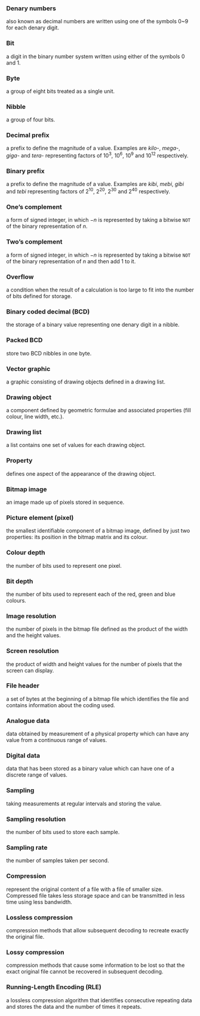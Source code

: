 ### Denary numbers
also known as decimal numbers are written using one of the symbols 0~9 for 
each denary digit.

### Bit
a digit in the binary number system written using either of the symbols 0 and 1.

### Byte
a group of eight bits treated as a single unit.

### Nibble
a group of four bits.

### Decimal prefix
a prefix to define the magnitude of a value. Examples are *kilo-*, *mega-*, 
*giga-* and *tera-* representing factors of $10^3$, $10^6$, $10^9$ and 
$10^{12}$ respectively.

### Binary prefix
a prefix to define the magnitude of a value. Examples are *kibi*, *mebi*, 
*gibi* and *tebi* representing factors of $2^{10}$, $2^{20}$, $2^{30}$ and 
$2^{40}$ respectively.

### One’s complement
a form of signed integer, in which $-n$ is represented by taking a bitwise 
`NOT` of the binary representation of $n$. 

### Two’s complement
a form of signed integer, in which $-n$ is represented by taking a bitwise 
`NOT` of the binary representation of $n$ and then add $1$ to it.

### Overflow
a condition when the result of a calculation is too large to fit into the 
number of bits defined for storage.

### Binary coded decimal (BCD)
the storage of a binary value representing one denary digit in a nibble.

### Packed BCD
store two BCD nibbles in one byte.

### Vector graphic
a graphic consisting of drawing objects defined in a drawing list.

### Drawing object
a component defined by geometric formulae and associated properties (fill 
colour, line width, etc.).

### Drawing list
a list contains one set of values for each drawing object.

### Property
defines one aspect of the appearance of the drawing object.

### Bitmap image
an image made up of pixels stored in sequence.

### Picture element (pixel)
the smallest identifiable component of a bitmap image, defined by just two 
properties: its position in the bitmap matrix and its colour.

### Colour depth
the number of bits used to represent one pixel.

### Bit depth
the number of bits used to represent each of the red, green and blue colours.

### Image resolution
the number of pixels in the bitmap file defined as the product of the width and 
the height values.

### Screen resolution
the product of width and height values for the number of pixels that the screen 
can display.

### File header
a set of bytes at the beginning of a bitmap file which identifies the file and 
contains information about the coding used.

### Analogue data
data obtained by measurement of a physical property which can have any value 
from a continuous range of values.

### Digital data
data that has been stored as a binary value which can have one of a discrete 
range of values.

### Sampling
taking measurements at regular intervals and storing the value.

### Sampling resolution
the number of bits used to store each sample.

### Sampling rate
the number of samples taken per second.

### Compression
represent the original content of a file with a file of smaller size.  
Compressed file takes less storage space and can be transmitted in less time 
using less bandwidth.

### Lossless compression
compression methods that allow subsequent decoding to recreate exactly the 
original file.

### Lossy compression
compression methods that cause some information to be lost so that the exact 
original file cannot be recovered in subsequent decoding.

### Running-Length Encoding (RLE)
a lossless compression algorithm that identifies consecutive repeating data 
and stores the data and the number of times it repeats.
